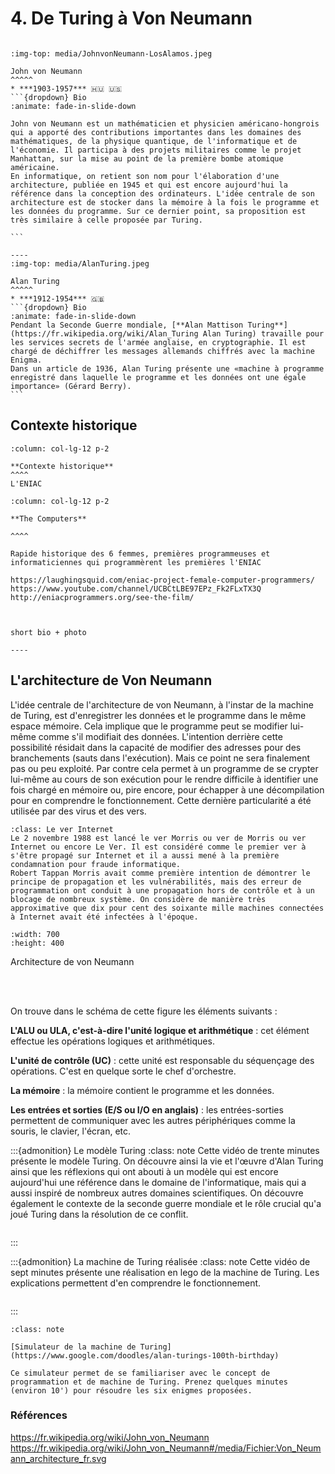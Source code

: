 # 4. De Turing à Von Neumann

````{panels}

:img-top: media/JohnvonNeumann-LosAlamos.jpeg

John von Neumann
^^^^^
* ***1903-1957*** 🇭🇺 🇺🇸
```{dropdown} Bio
:animate: fade-in-slide-down

John von Neumann est un mathématicien et physicien américano-hongrois qui a apporté des contributions importantes dans les domaines des mathématiques, de la physique quantique, de l'informatique et de l'économie. Il participa à des projets militaires comme le projet Manhattan, sur la mise au point de la première bombe atomique américaine.
En informatique, on retient son nom pour l'élaboration d'une architecture, publiée en 1945 et qui est encore aujourd'hui la référence dans la conception des ordinateurs. L'idée centrale de son architecture est de stocker dans la mémoire à la fois le programme et les données du programme. Sur ce dernier point, sa proposition est très similaire à celle proposée par Turing.

```

----
:img-top: media/AlanTuring.jpeg

Alan Turing
^^^^^
* ***1912-1954*** 🇬🇧 
```{dropdown} Bio
:animate: fade-in-slide-down
Pendant la Seconde Guerre mondiale, [**Alan Mattison Turing**](https://fr.wikipedia.org/wiki/Alan_Turing Alan Turing) travaille pour les services secrets de l'armée anglaise, en cryptographie. Il est chargé de déchiffrer les messages allemands chiffrés avec la machine Enigma.
Dans un article de 1936, Alan Turing présente une «machine à programme enregistré dans laquelle le programme et les données ont une égale importance» (Gérard Berry).
```

````
## Contexte historique

````{panels}
:column: col-lg-12 p-2

**Contexte historique**
^^^^
L'ENIAC

````

````{panels}
:column: col-lg-12 p-2

**The Computers**

^^^^

Rapide historique des 6 femmes, premières programmeuses et informaticiennes qui programmèrent les premières l'ENIAC

https://laughingsquid.com/eniac-project-female-computer-programmers/
https://www.youtube.com/channel/UCBCtLBE97EPz_Fk2FLxTX3Q
http://eniacprogrammers.org/see-the-film/



short bio + photo

----
````

## L'architecture de Von Neumann
L'idée centrale de l'architecture de von Neumann, à l'instar de la machine de Turing, est d'enregistrer les données et le programme dans le même espace mémoire. Cela implique que le programme peut se modifier lui-même comme s'il modifiait des données. L'intention derrière cette possibilité résidait dans la capacité de modifier des adresses pour des branchements (sauts dans l'exécution). Mais ce point ne sera finalement pas ou peu exploité. Par contre cela permet à un programme de se crypter lui-même au cours de son exécution pour le rendre difficile à identifier une fois chargé en mémoire ou, pire encore, pour échapper à une décompilation pour en comprendre le fonctionnement. Cette dernière  particularité a été utilisée par des virus et des vers.

```{admonition} Anecdote
:class: Le ver Internet
Le 2 novembre 1988 est lancé le ver Morris ou ver de Morris ou ver Internet ou encore Le Ver. Il est considéré comme le premier ver à s'être propagé sur Internet et il a aussi mené à la première condamnation pour fraude informatique.
Robert Tappan Morris avait comme première intention de démontrer le principe de propagation et les vulnérabilités, mais des erreur de programmation ont conduit à une propagation hors de contrôle et à un blocage de nombreux système. On considère de manière très approximative que dix pour cent des soixante mille machines connectées à Internet avait été infectées à l'époque.

```


```{image} media/Von_Neumann_architecture_fr.svg
:width: 700
:height: 400
```
Architecture de von Neumann

<br> <br>

On trouve dans le schéma de cette figure les éléments suivants :

**L'ALU ou ULA, c'est-à-dire l'unité logique et arithmétique** : cet élément effectue les opérations logiques et arithmétiques.

**L'unité de contrôle (UC)** : cette unité est responsable du séquençage des opérations. C'est en quelque sorte le chef d'orchestre.

**La mémoire** : la mémoire contient le programme et les données.

**Les entrées et sorties (E/S ou I/O en anglais)** : les entrées-sorties permettent de communiquer avec les autres périphériques comme la souris, le clavier, l'écran, etc.


:::{admonition} Le modèle Turing
:class: note
Cette vidéo de trente minutes présente le modèle Turing. On découvre ainsi la vie et l'œuvre d'Alan Turing ainsi que les réflexions qui ont abouti à un modèle qui est encore aujourd'hui une référence dans le domaine de l'informatique, mais qui a aussi inspiré de nombreux autres domaines scientifiques. On découvre également le contexte de la seconde guerre mondiale et le rôle crucial qu'a joué Turing dans la résolution de ce conflit.
```{cnrs} pUV9f15n
```
:::

:::{admonition} La machine de Turing réalisée
:class: note
Cette vidéo de sept minutes présente une réalisation en lego de la machine de Turing. Les explications permettent d'en comprendre le fonctionnement.
```{cnrs} 0st7M134
```
:::

```{admonition} Activité
:class: note

[Simulateur de la machine de Turing](https://www.google.com/doodles/alan-turings-100th-birthday)

Ce simulateur permet de se familiariser avec le concept de programmation et de machine de Turing. Prenez quelques minutes (environ 10') pour résoudre les six enigmes proposées.

```



### Références

https://fr.wikipedia.org/wiki/John_von_Neumann
https://fr.wikipedia.org/wiki/John_von_Neumann#/media/Fichier:Von_Neumann_architecture_fr.svg